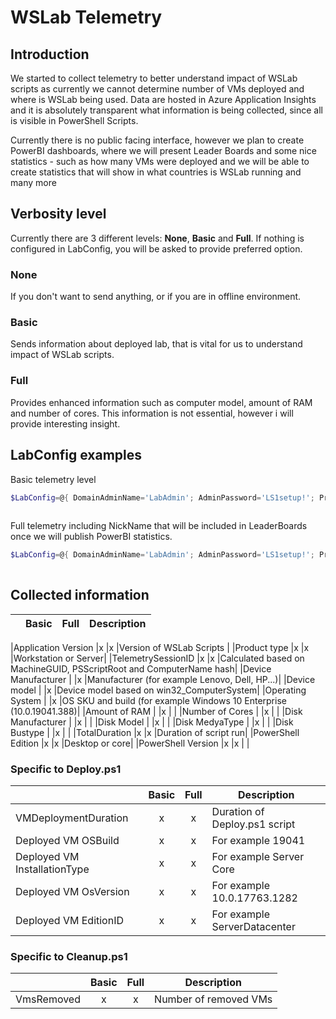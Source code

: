 # WSLab Telemetry

## Introduction

We started to collect telemetry to better understand impact of WSLab scripts as currently we cannot determine number of VMs deployed and where is WSLab being used. Data are hosted in Azure Application Insights and it is absolutely transparent what information is being collected, since all is visible in PowerShell Scripts.

Currently there is no public facing interface, however we plan to create PowerBI dashboards, where we will present Leader Boards and some nice statistics - such as how many VMs were deployed and we will be able to create statistics that will show in what countries is WSLab running and many more

## Verbosity level

Currently there are 3 different levels: **None**, **Basic** and **Full**. If nothing is configured in LabConfig, you will be asked to provide preferred option.

### None

If you don't want to send anything, or if you are in offline environment.

### Basic

Sends information about deployed lab, that is vital for us to understand impact of WSLab scripts.

### Full

Provides enhanced information such as computer model, amount of RAM and number of cores. This information is not essential, however i will provide interesting insight.

## LabConfig examples

Basic telemetry level

```powershell
$LabConfig=@{ DomainAdminName='LabAdmin'; AdminPassword='LS1setup!'; Prefix = 'WSLab-' ; DCEdition='4'; Internet=$true ; TelemetryLevel='Basic' ; AdditionalNetworksConfig=@(); VMs=@()}
 
```

Full telemetry including NickName that will be included in LeaderBoards once we will publish PowerBI statistics.

```powershell
$LabConfig=@{ DomainAdminName='LabAdmin'; AdminPassword='LS1setup!'; Prefix = 'WSLab-' ; DCEdition='4'; Internet=$true ; TelemetryLevel='Full' ; TelemetryNickname='Jaromirk' ; AdditionalNetworksConfig=@(); VMs=@()}
 
```

## Collected information

|                   |Basic|Full|Description|
|--------------------|:---:|:--:|-----------|

|Application Version |x    |x   |Version of WSLab Scripts |
|Product type        |x    |x   |Workstation or Server|
|TelemetrySessionID  |x    |x   |Calculated based on MachineGUID, PSScriptRoot and ComputerName hash|
|Device Manufacturer |     |x   |Manufacturer (for example Lenovo, Dell, HP...)|
|Device model        |     |x   |Device model based on win32_ComputerSystem|
|Operating System    |     |x   |OS SKU and build (for example Windows 10 Enterprise (10.0.19041.388)|
|Amount of RAM       |     |x   |   |
|Number of Cores     |     |x   |   |
|Disk Manufacturer   |     |x   |   |
|Disk Model          |     |x   |   |
|Disk MedyaType      |     |x   |   |
|Disk Bustype        |     |x   |   |
|TotalDuration       |x    |x   |Duration of script run|
|PowerShell Edition  |x    |x   |Desktop or core|
|PowerShell Version  |x    |x   |   |


### Specific to Deploy.ps1

|                             |Basic|Full|Description|
|-----------------------------|:---:|:--:|-----------|
|VMDeploymentDuration         |x    |x   |Duration of Deploy.ps1 script|
|Deployed VM OSBuild          |x    |x   |For example 19041|
|Deployed VM InstallationType |x    |x   |For example Server Core|
|Deployed VM OsVersion        |x    |x   |For example 10.0.17763.1282|
|Deployed VM EditionID        |x    |x   |For example ServerDatacenter|

### Specific to Cleanup.ps1

|           |Basic|Full|Description|
|-----------|:---:|:--:|-----------|
|VmsRemoved	|x    |x   |Number of removed VMs|



